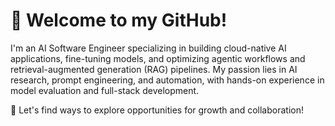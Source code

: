 # 👋 Welcome to my GitHub!

I'm an AI Software Engineer specializing in building cloud-native AI applications, fine-tuning models, and optimizing agentic workflows and retrieval-augmented generation (RAG) pipelines. My passion lies in AI research, prompt engineering, and automation, with hands-on experience in model evaluation and full-stack development.

💬 Let's find ways to explore opportunities for growth and collaboration!
